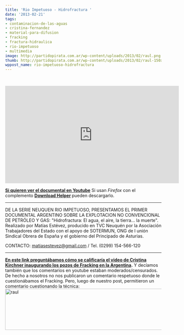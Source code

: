 ```yaml
---
title: 'Rio Impetuoso - Hidrofractura '
date: '2013-02-21'
tags:
- contaminacion-de-las-aguas
- cristina-fernandez
- material-para-difusion
- fracking
- fractura-hidraulica
- rio-impetuoso
- multimedia
image: http://partidopirata.com.ar/wp-content/uploads/2013/02/raul.png
thumb: http://partidopirata.com.ar/wp-content/uploads/2013/02/raul-150x133.png
wppost_name: rio-impetuoso-hidrofractura
---
```


&nbsp;

<iframe src="http://www.youtube.com/embed/Ru9-pQVfGKo" height="315" width="560" allowfullscreen="" frameborder="0"></iframe>

<strong><a href="http://youtu.be/Ru9-pQVfGKo" target="_blank">Si quieren ver el documental en Youtube</a></strong>
Si usan <i>Firefox</i> con el complemento <strong><a href="https://addons.mozilla.org/es/firefox/addon/video-downloadhelper/" target="_blank">Download Helper</a> </strong>pueden descargarlo.

<hr />

DE LA SERIE NEUQUEN RIO IMPETUOSO, PRESENTAMOS EL PRIMER DOCUMENTAL ARGENTINO SOBRE LA EXPLOTACION NO CONVENCIONAL DE PETRÓLEO Y GAS: "Hidrofractura: El agua, el aire, la tierra... la muerte".
Realizado por Matías Estévez, producido en TVC Neuquén por la Asociación Trabajadores del Estado con el apoyo de SOTERMUN, ONG de l unión Sindical Obrera de España y el gobierno del Principado de Asturias.

CONTACTO: matiasestevez@gmail.com / Tel. (0299) 154-566-120

<hr />

<strong><a href="http://partidopirata.com.ar/8448/como-calificarian-este-video-en-youtube">En este link preguntábamos cómo se calificaría el video de Cristina Kirchner inaugurando los pozos de Fracking en la Argentina</a>.</strong>
Y decíamos también que los comentarios en youtube estaban moderados/censurados. De hecho a nosotros no nos publicaron un comentario respetuoso donde le cuestionábamos el Fracking.
Pero, luego de nuestro post, permitieron un comentario cuestionando la técnica:
<a href="http://partidopirata.com.ar/wp-content/uploads/2013/02/raul.png"><img class="aligncenter size-full wp-image-8502" alt="raul" src="http://partidopirata.com.ar/wp-content/uploads/2013/02/raul.png" width="637" height="133" /></a>
